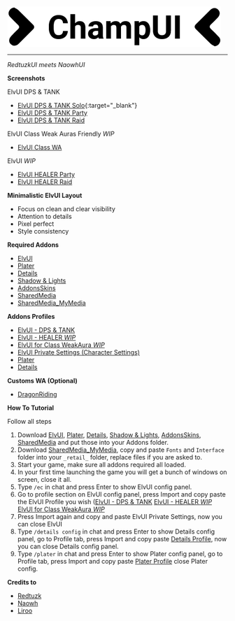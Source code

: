 ![logo](screens/logo_alt.png?raw=true "logo")

---

*RedtuzkUI meets NaowhUI*

**Screenshots**

ElvUI DPS & TANK

- [ElvUI DPS & TANK Solo](screens/ChampUI_Solo.jpg?raw=true){:target="_blank"}
- [ElvUI DPS & TANK Party](screens/ChampUI_Party.jpg?raw=true)
- [ElvUI DPS & TANK Raid](screens/ChampUI_Raid.jpg?raw=true)

ElvUI Class Weak Auras Friendly *WIP*

- [ElvUI Class WA](screens/ChampUI_ClassWA.jpg?raw=true)

ElvUI *WIP*

- [ElvUI HEALER Party](screens/ChampUI_Party.jpg?raw=true)
- [ElvUI HEALER Raid](screens/ChampUI_Raid.jpg?raw=true) 

**Minimalistic ElvUI Layout** 

- Focus on clean and clear visibility
- Attention to details
- Pixel perfect
- Style consistency

**Required Addons**

- [ElvUI](https://www.tukui.org/download.php?ui=elvui)
- [Plater](https://www.curseforge.com/wow/addons/plater-nameplates)
- [Details](https://www.curseforge.com/wow/addons/details)
- [Shadow & Lights](https://www.curseforge.com/wow/addons/elvui-shadow-light)
- [AddonsSkins](https://www.curseforge.com/wow/addons/addonskins)
- [SharedMedia](https://www.curseforge.com/wow/addons/sharedmedia)
- [SharedMedia_MyMedia](https://downgit.github.io/#/home?url=https://github.com/HectorMarcos/ChampUI/tree/master/_retail_)

**Addons Profiles**

- [ElvUI - DPS & TANK](https://github.com/HectorMarcos/ChampUI/blob/master/profiles/elvui_dps_tank.txt?raw=true)
- [ElvUI - HEALER *WIP*](https://github.com/HectorMarcos/ChampUI/blob/master/profiles/elvui_healer.txt?raw=true)
- [ElvUI for Class WeakAura *WIP*](https://github.com/HectorMarcos/ChampUI/blob/master/profiles/elvui_middle_wa.txt?raw=true)
- [ElvUI Private Settings (Character Settings)](https://github.com/HectorMarcos/ChampUI/blob/master/profiles/elvui_private.txt?raw=true)
- [Plater](https://github.com/HectorMarcos/ChampUI/blob/master/profiles/plater.txt?raw=true)
- [Details](https://github.com/HectorMarcos/ChampUI/blob/master/profiles/details.txt?raw=true)
 
**Customs WA (Optional)**
 
- [DragonRiding](https://github.com/HectorMarcos/ChampUI/blob/master/wa/dragonriding.txt?raw=true)
  
**How To Tutorial**

Follow all steps
1. Download [ElvUI](https://www.tukui.org/download.php?ui=elvui), [Plater](https://www.curseforge.com/wow/addons/plater-nameplates), [Details](https://www.curseforge.com/wow/addons/details), [Shadow & Lights](https://www.curseforge.com/wow/addons/elvui-shadow-light), [AddonsSkins](https://www.curseforge.com/wow/addons/addonskins), [SharedMedia](https://www.curseforge.com/wow/addons/sharedmedia) and put those into your Addons folder.
2. Download [SharedMedia_MyMedia](https://downgit.github.io/#/home?url=https://github.com/HectorMarcos/ChampUI/tree/master/_retail_), copy and paste `Fonts` and `Interface` folder into your `_retail_` folder, replace files if you are asked to.
3. Start your game, make sure all addons required all loaded.
4. In your first time launching the game you will get a bunch of windows on screen, close it all.
5. Type `/ec` in chat and press Enter to show ElvUI config panel.
6. Go to profile section on ElvUI config panel, press Import and copy paste the ElvUI Profile you wish ([ElvUI - DPS & TANK](https://github.com/HectorMarcos/ChampUI/blob/master/profiles/elvui_dps_tank.txt?raw=true) [ElvUI - HEALER *WIP*](https://github.com/HectorMarcos/ChampUI/blob/master/profiles/elvui_healer.txt?raw=true) [ElvUI for Class WeakAura *WIP*](https://github.com/HectorMarcos/ChampUI/blob/master/profiles/elvui_middle_wa.txt?raw=true)
7. Press Import again and copy and paste ElvUI Private Settings, now you can close ElvUI 
8. Type `/details config` in chat and press Enter to show Details config panel, go to Profile tab, press Import and copy paste [Details Profile](https://github.com/HectorMarcos/ChampUI/blob/master/profiles/details.txt?raw=true), now you can close Details config panel.
9. Type `/plater` in chat and press Enter to show Plater config panel, go to Profile tab, press Import and copy paste [Plater Profile](https://github.com/HectorMarcos/ChampUI/blob/master/profiles/plater.txt?raw=true) close Plater config.

**Credits to**
- [Redtuzk](https://twitter.com/redtuzk)
- [Naowh](https://twitter.com/Naowhxd)
- [Liroo](https://wago.io/nFopWlIoQ)

